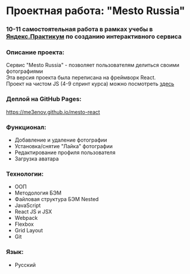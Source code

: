 # Проектная работа: "Mesto Russia"

### 10-11 самостоятельная работа в рамках учебы в [Яндекс.Практикум](https://praktikum.yandex.ru/profile/web/) по созданию интерактивного сервиса

### Описание проекта:

Сервис "Mesto Russia" - позволяет пользователям делиться своими фотографиями<br>
Эта версия проекта была переписана на фреймворк React.<br>
Проект на чистом JS (4-9 спринт курса) можно посмотреть [здесь](https://github.com/me3enov/mesto)

### Деплой на GitHub Pages:

https://me3enov.github.io/mesto-react

### Функционал:

* Добавление и удаление фотографии
* Установка/снятие "Лайка" фотографии
* Редактирование профиля пользователя
* Загрузка аватара

### Технологии:

* ООП
* Методология БЭМ
* Файловая структура БЭМ Nested
* JavaScript
* React JS и JSX
* Webpack
* Flexbox
* Grid Layout
* Git

### Язык:

* Русский